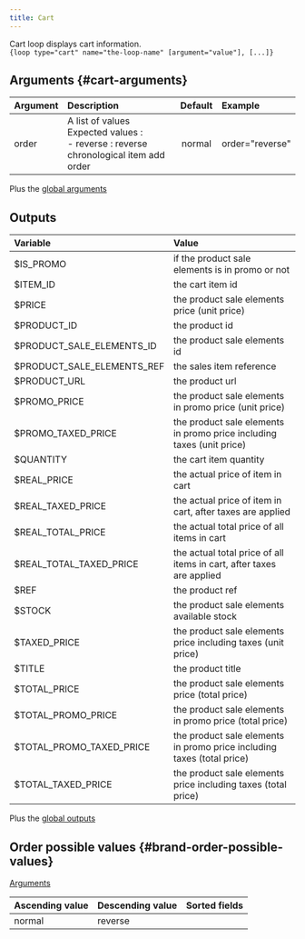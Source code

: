```yaml
---
title: Cart
---
```


Cart loop displays cart information.  
`{loop type="cart" name="the-loop-name" [argument="value"], [...]}`

## Arguments {#cart-arguments}

| Argument      | Description                                                                                     | Default         | Example       |
| ------------- |:------------------------------------------------------------------------------------------------| :-------------: | :-------------|
| order         | A list of values <br/> Expected values : <br/> - reverse : reverse chronological item add order | normal          | order="reverse"|

Plus the [global arguments](./global_arguments)

## Outputs

| Variable                     | Value                                                                 |
| :--------------------------- | :-------------------------------------------------------------------- |
| $IS_PROMO                    | if the product sale elements is in promo or not                       |
| $ITEM_ID                     | the cart item id                                                      |
| $PRICE                       | the product sale elements price (unit price)                          |
| $PRODUCT_ID                  | the product id                                                        |
| $PRODUCT_SALE_ELEMENTS_ID    | the product sale elements id                                          |
| $PRODUCT_SALE_ELEMENTS_REF   | the sales item reference                                              |
| $PRODUCT_URL                 | the product url                                                       |
| $PROMO_PRICE                 | the product sale elements in promo price (unit price)                 |
| $PROMO_TAXED_PRICE           | the product sale elements in promo price including taxes (unit price) |
| $QUANTITY                    | the cart item quantity                                                |
| $REAL_PRICE                  | the actual price of item in cart                                      |
| $REAL_TAXED_PRICE            | the actual price of item in cart, after taxes are applied             |
| $REAL_TOTAL_PRICE            | the actual total price of all items in cart                           |
| $REAL_TOTAL_TAXED_PRICE      | the actual total price of all items in cart, after taxes are applied  |
| $REF                         | the product ref                                                       |
| $STOCK                       | the product sale elements available stock                             |
| $TAXED_PRICE                 | the product sale elements price including taxes (unit price)          |
| $TITLE                       | the product title                                                     |
| $TOTAL_PRICE                 | the product sale elements price (total price)                         |
| $TOTAL_PROMO_PRICE           | the product sale elements in promo price (total price)                |
| $TOTAL_PROMO_TAXED_PRICE     | the product sale elements in promo price including taxes (total price)|
| $TOTAL_TAXED_PRICE           | the product sale elements price including taxes (total price)         |

Plus the [global outputs](./global_outputs)

## Order possible values {#brand-order-possible-values}

[Arguments](#cart-arguments)

| Ascending value | Descending value  | Sorted fields                 |
|-----------------|-------------------|:------------------------------|
| normal          | reverse           |                               |
